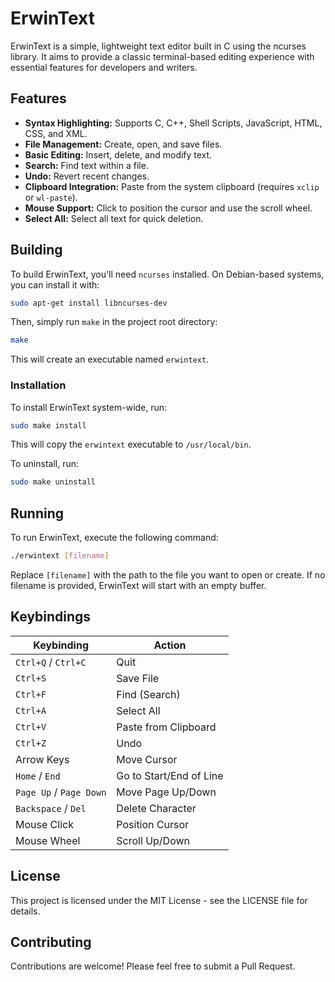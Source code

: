 # ErwinText

ErwinText is a simple, lightweight text editor built in C using the ncurses library. It aims to provide a classic terminal-based editing experience with essential features for developers and writers.

## Features

*   **Syntax Highlighting:** Supports C, C++, Shell Scripts, JavaScript, HTML, CSS, and XML.
*   **File Management:** Create, open, and save files.
*   **Basic Editing:** Insert, delete, and modify text.
*   **Search:** Find text within a file.
*   **Undo:** Revert recent changes.
*   **Clipboard Integration:** Paste from the system clipboard (requires `xclip` or `wl-paste`).
*   **Mouse Support:** Click to position the cursor and use the scroll wheel.
*   **Select All:** Select all text for quick deletion.

## Building

To build ErwinText, you'll need `ncurses` installed. On Debian-based systems, you can install it with:

```bash
sudo apt-get install libncurses-dev
```

Then, simply run `make` in the project root directory:

```bash
make
```

This will create an executable named `erwintext`.

### Installation

To install ErwinText system-wide, run:

```bash
sudo make install
```

This will copy the `erwintext` executable to `/usr/local/bin`.

To uninstall, run:

```bash
sudo make uninstall
```

## Running

To run ErwinText, execute the following command:

```bash
./erwintext [filename]
```

Replace `[filename]` with the path to the file you want to open or create. If no filename is provided, ErwinText will start with an empty buffer.

## Keybindings

| Keybinding        | Action                  |
| ----------------- | ----------------------- |
| `Ctrl+Q` / `Ctrl+C` | Quit                    |
| `Ctrl+S`          | Save File               |
| `Ctrl+F`          | Find (Search)           |
| `Ctrl+A`          | Select All              |
| `Ctrl+V`          | Paste from Clipboard    |
| `Ctrl+Z`          | Undo                    |
| Arrow Keys        | Move Cursor             |
| `Home` / `End`      | Go to Start/End of Line |
| `Page Up` / `Page Down` | Move Page Up/Down       |
| `Backspace` / `Del` | Delete Character        |
| Mouse Click       | Position Cursor         |
| Mouse Wheel       | Scroll Up/Down          |

## License

This project is licensed under the MIT License - see the LICENSE file for details.

## Contributing

Contributions are welcome! Please feel free to submit a Pull Request.
